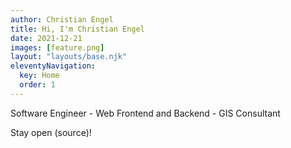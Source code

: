 ```yaml
---
author: Christian Engel
title: Hi, I'm Christian Engel
date: 2021-12-21
images: [feature.png]
layout: "layouts/base.njk"
eleventyNavigation:
  key: Home
  order: 1
---
```


Software Engineer - Web Frontend and Backend - GIS Consultant

Stay open (source)!

